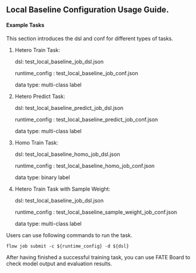 ## Local Baseline Configuration Usage Guide.

#### Example Tasks

This section introduces the dsl and conf for different types of tasks.

1. Hetero Train Task:

    dsl: test_local_baseline_job_dsl.json

    runtime_config : test_local_baseline_job_conf.json
    
    data type: multi-class label

2. Hetero Predict Task:

    dsl: test_local_baseline_predict_job_dsl.json

    runtime_config : test_local_baseline_predict_job_conf.json
    
    data type: multi-class label

3.  Homo Train Task:

    dsl: test_local_baseline_homo_job_dsl.json

    runtime_config : test_local_baseline_homo_job_conf.json
    
    data type: binary label

4. Hetero Train Task with Sample Weight:

    dsl: test_local_baseline_job_dsl.json

    runtime_config : test_local_baseline_sample_weight_job_conf.json
    
    data type: multi-class label

Users can use following commands to run the task.

    flow job submit -c ${runtime_config} -d ${dsl}

After having finished a successful training task, you can use FATE Board to check model output and evaluation results. 